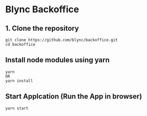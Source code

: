 # Blync Backoffice

## 1. Clone the repository
	git clone https://github.com/blync/backoffice.git
    cd backoffice

## Install node modules using yarn
	yarn
	OR
	yarn install

## Start Applcation (Run the App in browser)
    yarn start

